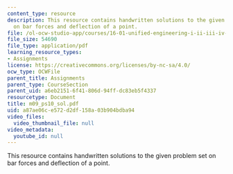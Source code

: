 ```yaml
---
content_type: resource
description: This resource contains handwritten solutions to the given problem set
  on bar forces and deflection of a point.
file: /ol-ocw-studio-app/courses/16-01-unified-engineering-i-ii-iii-iv-fall-2005-spring-2006/a87ae06ce572d2df158a03b904bdba94_m09_ps10_sol.pdf
file_size: 54690
file_type: application/pdf
learning_resource_types:
- Assignments
license: https://creativecommons.org/licenses/by-nc-sa/4.0/
ocw_type: OCWFile
parent_title: Assignments
parent_type: CourseSection
parent_uid: a6eb2151-6f41-806d-94ff-dc83eb5f4337
resourcetype: Document
title: m09_ps10_sol.pdf
uid: a87ae06c-e572-d2df-158a-03b904bdba94
video_files:
  video_thumbnail_file: null
video_metadata:
  youtube_id: null
---
```

This resource contains handwritten solutions to the given problem set on bar forces and deflection of a point.